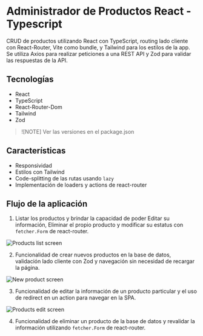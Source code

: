 # Administrador de Productos React - Typescript

CRUD de productos utilizando React con TypeScript, routing lado cliente con React-Router, Vite como bundle,  y Tailwind para los estilos de la app. Se utiliza Axios para realizar peticiones a una REST API y Zod para validar las respuestas de la API.

## Tecnologías

* React
* TypeScript
* React-Router-Dom
* Tailwind
* Zod

> ![NOTE]
> Ver las versiones en el package.json

## Características

* Responsividad
* Estilos con Tailwind
* Code-splitting de las rutas usando `lazy`
* Implementación de loaders y actions de react-router

## Flujo de la aplicación

1. Listar los productos y brindar la capacidad de poder Editar su información, Eliminar el propio producto y modificar su estatus con `fetcher.Form` de react-router.

![Products list screen](./frontend/multimedia/product-list.jpeg)

2. Funcionalidad de crear nuevos productos en la base de datos, validación lado cliente con Zod y navegación sin necesidad de recargar la página.

![New product screen](./frontend/multimedia/new-product.jpeg)

3. Funcionalidad de editar la información de un producto particular y el uso de redirect en un action para navegar en la SPA.

![Products edit screen](./frontend/multimedia/edit-product.jpeg)

4. Funcionalidad de eliminar un producto de la base de datos y revalidar la información utilizando `fetcher.Form` de react-router.
